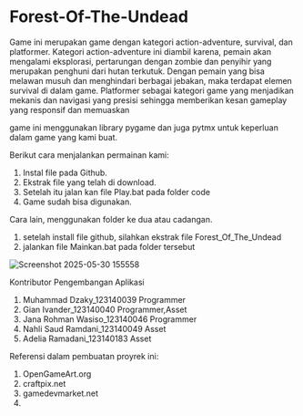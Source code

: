 # Forest-Of-The-Undead
Game ini merupakan game dengan kategori action-adventure, survival, dan platformer. Kategori action-adventure ini diambil karena, pemain akan mengalami eksplorasi, pertarungan dengan zombie dan penyihir yang merupakan penghuni dari hutan terkutuk. Dengan pemain yang bisa melawan musuh dan menghindari berbagai jebakan, maka terdapat elemen survival di dalam game. Platformer sebagai kategori game yang menjadikan mekanis dan navigasi yang presisi sehingga memberikan kesan gameplay yang responsif dan memuaskan

game ini menggunakan library pygame dan juga pytmx untuk keperluan dalam game yang kami buat.

Berikut cara menjalankan permainan kami:
1. Instal file pada Github.
2. Ekstrak file yang telah di download.
3. Setelah itu jalan kan file Play.bat pada folder code
4. Game sudah bisa digunakan.

Cara lain, menggunakan folder ke dua atau cadangan.
1. setelah install file github, silahkan ekstrak file Forest_Of_The_Undead
2. jalankan file Mainkan.bat pada folder tersebut


![Screenshot 2025-05-30 155558](https://github.com/user-attachments/assets/44efe7d5-dffe-4bc4-b992-6f05f6a03e4f)


Kontributor Pengembangan Aplikasi
1. Muhammad Dzaky_123140039       Programmer
2. Gian Ivander_123140040         Programmer,Asset
3. Jana Rohman Wasiso_123140046   Programmer
4. Nahli Saud Ramdani_123140049   Asset
5. Adelia Ramadani_123140183      Asset 

Referensi dalam pembuatan proyrek ini:
1. OpenGameArt.org
2. craftpix.net
3. gamedevmarket.net
4. 



